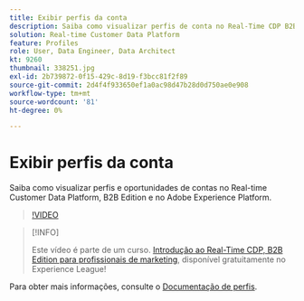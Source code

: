 ```yaml
---
title: Exibir perfis da conta
description: Saiba como visualizar perfis de conta no Real-Time CDP B2B Edition.
solution: Real-time Customer Data Platform
feature: Profiles
role: User, Data Engineer, Data Architect
kt: 9260
thumbnail: 338251.jpg
exl-id: 2b739872-0f15-429c-8d19-f3bcc81f2f89
source-git-commit: 2d4f4f933650ef1a0ac98d47b28d0d750ae0e908
workflow-type: tm+mt
source-wordcount: '81'
ht-degree: 0%

---
```


# Exibir perfis da conta

Saiba como visualizar perfis e oportunidades de contas no Real-time Customer Data Platform, B2B Edition e no Adobe Experience Platform.

>[!VIDEO](https://video.tv.adobe.com/v/338251?quality=12&learn=on)

>[!INFO]
>
> Este vídeo é parte de um curso. [Introdução ao Real-Time CDP, B2B Edition para profissionais de marketing](https://experienceleague.adobe.com/?recommended=ExperiencePlatform-U-1-2021.rtcdp.b2b), disponível gratuitamente no Experience League!

Para obter mais informações, consulte o [Documentação de perfis](https://experienceleague.adobe.com/docs/experience-platform/rtcdp/profile/profile-browse.html).
